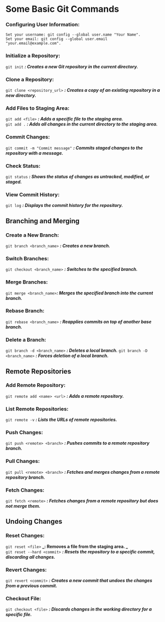 # Some Basic Git Commands


### Configuring User Information:

```
Set your username: git config --global user.name "Your Name".
Set your email: git config --global user.email "your.email@example.com".
```

### Initialize a Repository:

```git init``` **_: Creates a new Git repository in the current directory._**

### Clone a Repository:

```git clone <repository_url>``` **_: Creates a copy of an existing repository in a new directory._**

### Add Files to Staging Area:

```git add <file>``` **_: Adds a specific file to the staging area._** <br>
```git add .```  **_: Adds all changes in the current directory to the staging area._**

### Commit Changes:

```git commit -m "Commit message"```  **_: Commits staged changes to the repository with a message._**

### Check Status:

```git status``` **_: Shows the status of changes as untracked, modified, or staged._**

### View Commit History:

```git log``` **_: Displays the commit history for the repository._**


## Branching and Merging

### Create a New Branch:
```git branch <branch_name>``` **_: Creates a new branch._**

### Switch Branches:
```git checkout <branch_name>``` **_: Switches to the specified branch._**

### Merge Branches:
```git merge <branch_name>```**_: Merges the specified branch into the current branch._**

### Rebase Branch:
```git rebase <branch_name>``` **_: Reapplies commits on top of another base branch._**

### Delete a Branch:

```git branch -d <branch_name>``` **_: Deletes a local branch._**
```git branch -D <branch_name>``` **_: Forces deletion of a local branch._**


## Remote Repositories

### Add Remote Repository:
```git remote add <name> <url>``` **_: Adds a remote repository._**

### List Remote Repositories:
```git remote -v``` **_: Lists the URLs of remote repositories._**

### Push Changes:
```git push <remote> <branch>``` **_: Pushes commits to a remote repository branch._**

### Pull Changes:
```git pull <remote> <branch>``` **_: Fetches and merges changes from a remote repository branch._**

### Fetch Changes:
```git fetch <remote>``` **_: Fetches changes from a remote repository but does not merge them._**


## Undoing Changes

### Reset Changes:
```git reset <file>``` **_: Removes a file from the staging area. _** <br>
```git reset --hard <commit>``` **_: Resets the repository to a specific commit, discarding all changes._**

### Revert Changes:
```git revert <commit>``` **_: Creates a new commit that undoes the changes from a previous commit._**

### Checkout File:
```git checkout <file>``` **_: Discards changes in the working directory for a specific file._**
